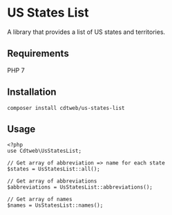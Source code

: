 # US States List

A library that provides a list of US states and territories.

## Requirements

PHP 7

## Installation

    composer install cdtweb/us-states-list
    
## Usage

    <?php
    use Cdtweb\UsStatesList;
    
    // Get array of abbreviation => name for each state
    $states = UsStatesList::all();
    
    // Get array of abbreviations
    $abbreviations = UsStatesList::abbreviations();
    
    // Get array of names
    $names = UsStatesList::names();
    
